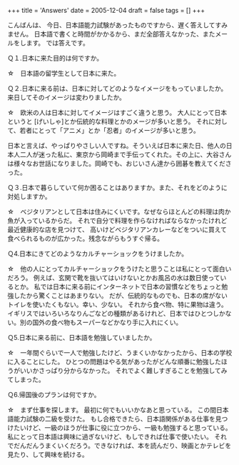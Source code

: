 +++
title = 'Answers'
date = 2005-12-04
draft = false
tags = []
+++
			
こんばんは、
今日、日本語能力試験があったものですから、遅く答えしてすみません。
日本語で書くと時間がかかるから、まだ全部答えなかった、またメールをします。
では答えです。

Ｑ１.日本に来た目的は何ですか。

☆　日本語の留学生として日本に来た。

Ｑ２.日本に来る前は、日本に対してどのようなイメージをもっていましたか。来日してそのイメージは変わりましたか。

☆　欧米の人は日本に対してイメージはすごく違うと思う。
大人にとって日本というと [げいしゃ]とか伝統的な料理とかのメージが多いと思う。
それに対して、若者にとって「アニメ」とか「忍者」のイメージが多いと思う。

日本と言えば、やっぱりやさしい人ですね。そういえば日本に来た日、他人の日本人二人が迷った私に、東京から岡崎まで手伝ってくれた。その上に、大谷さんは様々なお世話になりました。岡崎でも、おじいさん達から囲碁を教えてくださった。

Ｑ３.日本で暮らしていて何か困ることはありますか。また、それをどのように対処しますか。

☆　ベジタリアンとして日本は住みにくいです。なぜならほとんどの料理は肉か魚が入っているからだ。
それで自分で料理を作らなければならなかったけれど最近健康的な店を見つけて、
高いけどベジタリアンカレーなどをついに買えて食べられるものが広かった。残念ながらもうすぐ帰る。

Ｑ4.日本にきてどのようなカルチャーショックをうけましたか。

☆　他の人にとってカルチャーショックをうけたと思うことは私にとって面白いだろう。
例えば、玄関で靴を抜いてはいけないとかお風呂の水は数日使っているとか。
私では日本に来る前にインターネットで日本の習慣などをちょっと勉強したから驚くことはあまりない。
だが、伝統的なものでも、日本の席がないトイレを使いたくもない。幸い、少ない。
それから食べ物、特に果物は違う。
イギリスではいろいろなりんごなどの種類があるけれど、日本ではひとつしかない。別の国外の食べ物もスーパーなどかなり手に入れにくい。

Ｑ5.日本に来る前に、日本語を勉強していましたか。

☆　一年間ぐらいで一人で勉強したけど、うまくいかなかったから、日本の学校に入ることにした。
ひとつの問題はやる気があったがどんな順番に勉強したほうがいいかさっぱり分からなかった。
それでよく難しすぎることを勉強してみてしまった。

Ｑ6.帰国後のプランは何ですか。

☆　まず仕事を探します。
最初に何でもいいかなあと思っている。
この間日本語能力試験の二級を受けた。
もし合格できたら、日本語関係がある仕事を見つけたいけど、一級のほうが仕事に役に立つから、一級も勉強すると思っている。
私にとって日本語は興味に過ぎないけど、もしできれば仕事で使いたい。
それでだんだんうまくいくだろう。できなければ、本を読んだり、映画とかテレビを見たり、して興味を続ける。

